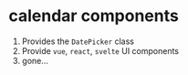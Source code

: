 # calendar components

1. Provides the `DatePicker` class
2. Provide `vue`, `react`, `svelte` UI components
3. gone...